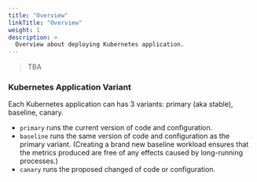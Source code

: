 ```yaml
---
title: "Overview"
linkTitle: "Overview"
weight: 1
description: >
  Overview about deploying Kubernetes application.
---
```


> TBA


### Kubernetes Application Variant

Each Kubernetes application can has 3 variants: primary (aka stable), baseline, canary.
- `primary` runs the current version of code and configuration.
- `baseline` runs the same version of code and configuration as the primary variant. (Creating a brand new baseline workload ensures that the metrics produced are free of any effects caused by long-running processes.)
- `canary` runs the proposed changed of code or configuration.
